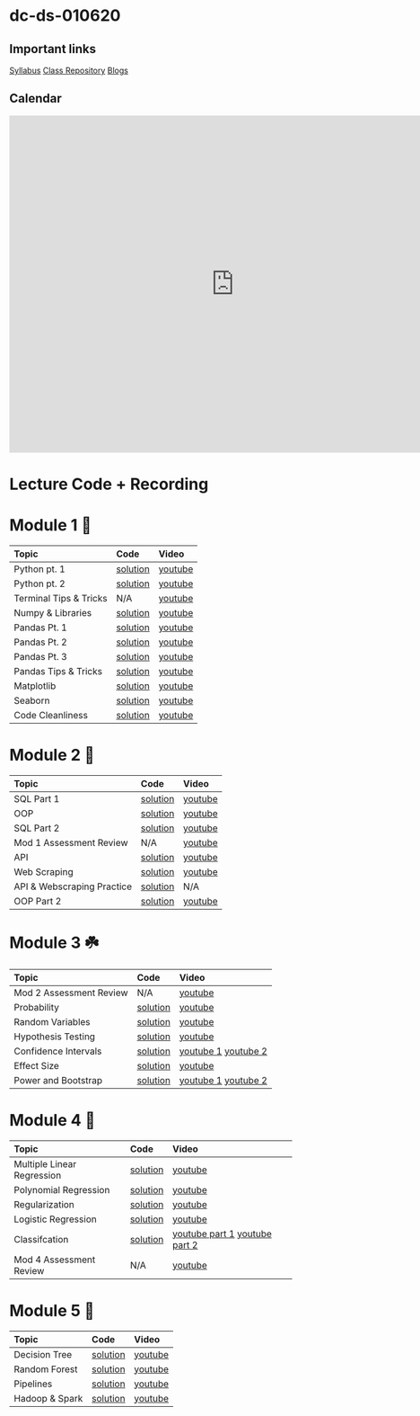 # dc-ds-010620

## Important links 

[Syllabus](https://drive.google.com/file/d/1GV1nO8scPDJ6YRjHhkZdivPyLsZ90CQx/view?usp=sharing)
[Class Repository](https://github.com/learn-co-students/dc-ds-01-06-20)
[Blogs](https://docs.google.com/spreadsheets/d/1HS4szUwDqOiD7NIsetep_sf9pWLOT2X91E61eGSNzAM/edit?folder=1tl3FNqDTD6yppV0boSqzqS4WAqa-K9vy#gid=0)
<!--- [Office Hours w/ Jonnel](https://calendar.google.com/calendar/selfsched?sstoken=UU5wV2d1aW1QMFVofGRlZmF1bHR8ODY0MjExZDE2YjRjNTMzMWNhNDZlODExM2NkOWI0MDg)
 --->

## Calendar

<iframe src="https://calendar.google.com/calendar/embed?src=flatironschool.com_vjc68blnnlkla38ba9693b6bjc%40group.calendar.google.com&ctz=America%2FNew_York" style="border: 0" width="800" height="600" frameborder="0" scrolling="no"></iframe>

# Lecture Code + Recording
# Module 1 🌱
| Topic | Code | Video |
|:---|:---|:---|
|Python pt. 1|[solution](https://github.com/learn-co-students/dc-ds-010620/blob/master/module-1/day-2-python-1/python-fundamentals-enkeboll.ipynb)|[youtube](https://youtu.be/7kVSR_7HSwg)|
|Python pt. 2|[solution](https://github.com/learn-co-students/dc-ds-010620/blob/master/module-1/day-3-python-2/python-2-enkeboll.ipynb)|[youtube](https://youtu.be/lNTEQQz4FPU)|
|Terminal Tips & Tricks|N/A|[youtube](https://youtu.be/UCZtT_yckcI)|
|Numpy & Libraries|[solution](https://github.com/learn-co-students/dc-ds-010620/blob/master/module-1/day-4-libraries-numpy/libraries-numpy-pandas-enkeboll.ipynb)|[youtube](https://youtu.be/cYbltXh1uTU)|
|Pandas Pt. 1|[solution](https://github.com/learn-co-students/dc-ds-010620/blob/master/module-1/day-5-pandas-1/pandas-1-enkeboll.ipynb)|[youtube](https://youtu.be/q6EZQDkOFG0)|
|Pandas Pt. 2|[solution](https://github.com/learn-co-students/dc-ds-010620/blob/master/module-1/day-6-pandas-2/manipulating_data_with_pandas-enkeboll.ipynb)|[youtube](https://youtu.be/hMrfZ9fsxjk)|
|Pandas Pt. 3|[solution](https://github.com/learn-co-students/dc-ds-010620/blob/master/module-1/day-7-pandas-3/manipulating_data_with_pandas-enkeboll.ipynb)|[youtube](https://youtu.be/_RwO_Y2HHvE)|
|Pandas Tips & Tricks|[solution](https://github.com/learn-co-students/dc-ds-010620/blob/master/module-1/day-7-coachlabpandas/Pandas%20Tips%20%26%20Review.ipynb)|[youtube](https://www.youtube.com/watch?v=40O2nfFtc4E&list=PLc6AmvC5ZybyO-sW8YdyJ86SRl4IZre0t&index=10&t=0s)|
|Matplotlib|[solution](https://github.com/learn-co-students/dc-ds-010620/blob/master/module-1/day-8-matplotlib/matplotlib-intro-enkeboll.ipynb)|[youtube](https://youtu.be/nOONXZpbRXE)|
|Seaborn|[solution](https://github.com/learn-co-students/dc-ds-010620/blob/master/module-1/day-9-seaborn/seaborn-enkeboll.ipynb)|[youtube](https://youtu.be/7aH7cgsACoE)|
|Code Cleanliness|[solution](https://github.com/learn-co-students/dc-ds-010620/blob/master/module-1/day-10-code-cleanliness/coding_best_practices-enkeboll.ipynb)|[youtube](https://youtu.be/YjTagvqJS40)|

# Module 2 🌿
| Topic | Code | Video |
|:---|:---|:---|
| SQL Part 1|[solution](https://github.com/learn-co-students/dc-ds-010620/blob/master/module-2/day-1-sql/sql-to-pandas.ipynb) |[youtube](https://youtu.be/OaXeUKxUVc4) |
|OOP|[solution](https://github.com/learn-co-students/dc-ds-010620/blob/master/module-2/day-2-oop/OOP.ipynb)|[youtube](https://youtu.be/hjP7wE0Pfq0)|
|SQL Part 2|[solution](https://github.com/learn-co-students/dc-ds-010620/blob/master/module-2/day-2-more-sql/more-sql-enkeboll.ipynb)|[youtube](https://youtu.be/DiWenAuHojg)|
|Mod 1 Assessment Review|N/A|[youtube](https://youtu.be/-DoZ_vpPp0c)|
|API|[solution](https://github.com/learn-co-students/dc-ds-010620/blob/master/module-2/day-3-apis/json-api.ipynb)|[youtube](https://youtu.be/PIReFkpkH-U)|
|Web Scraping|[solution](https://github.com/learn-co-students/dc-ds-010620/blob/master/module-2/day-4-webscraping/webscraping-enkeboll.ipynb)|[youtube](https://youtu.be/ZSbR1U8Df68)|
|API & Webscraping Practice|[solution](https://github.com/learn-co-students/dc-ds-010620/blob/master/module-2/day-4-CoachLabWebscrapingAPI/webscrapingAPILab.ipynb)|N/A|
|OOP Part 2|[solution](https://github.com/learn-co-students/dc-ds-010620/blob/master/module-2/day-5-oop-2/oop-2.ipynb)|[youtube](https://youtu.be/Z-LvMgjTpDk)|
 
# Module 3 ☘️
| Topic | Code | Video |
|:---|:---|:---|
|Mod 2 Assessment Review|N/A|[youtube](https://www.youtube.com/watch?v=jU1wWZVtAh4)|
|Probability|[solution](https://github.com/learn-co-students/dc-ds-010620/blob/master/module-3/day-1-probability/probability.ipynb)|[youtube](https://youtu.be/HB3S0XxzR6c)|
|Random Variables|[solution](https://github.com/learn-co-students/dc-ds-010620/blob/master/module-3/day-2-random_variables/distributions.ipynb)|[youtube](https://youtu.be/WJ-NOIf6Ldg)|
|Hypothesis Testing|[solution](https://github.com/learn-co-students/dc-ds-010620/blob/master/module-3/day-4-hypothesis-testing/hypothesis_testing.ipynb)|[youtube](https://youtu.be/B6TikUeLewM)|
|Confidence Intervals|[solution](https://github.com/learn-co-students/dc-ds-010620/tree/master/module-3/day-6-Two_sample_tests/statistical_inference_about_means_and_proprotions)|[youtube 1](https://youtu.be/FU9Ku4BQw8g) [youtube 2](https://youtu.be/ad19jXHf7sU)|
|Effect Size|[solution](https://github.com/learn-co-students/dc-ds-010620/blob/master/module-3/day-7-Power_effect_size/effect_size_and_power-1118.ipynb)|[youtube](https://youtu.be/Zr8nkGRsTp0)|
|Power and Bootstrap|[solution](https://github.com/learn-co-students/dc-ds-010620/blob/master/module-3/day-8-2-Statistical_Power/Power_of_statistical_test.ipynb)|[youtube 1](https://youtu.be/D3Ur9wtzBwk) [youtube 2](https://youtu.be/1P3CLObcbrY)|

# Module 4 :evergreen_tree:
| Topic | Code | Video |
|:---|:---|:---|
|Multiple Linear Regression|[solution](https://github.com/learn-co-students/dc-ds-010620/tree/master/module-3/day-10-Simple_Linear_Regression)|[youtube](https://youtu.be/XBIcBd_DSbA)|
|Polynomial Regression|[solution](https://github.com/learn-co-students/dc-ds-010620/tree/master/module-3/day-10-Simple_Linear_Regression)|[youtube](https://youtu.be/hMmd1Jd2IEw)|
|Regularization|[solution](https://github.com/learn-co-students/dc-ds-010620/tree/master/mod-4/Day-3-Lasso-Ridge)|[youtube](https://youtu.be/HRC-ISGZ14s)|
|Logistic Regression|[solution](https://github.com/learn-co-students/dc-ds-010620/tree/master/mod-4/Day-5-Logistic_Regression)|[youtube](https://youtu.be/4IjSWX5saf8)|
|Classifcation|[solution](https://github.com/learn-co-students/dc-ds-010620/tree/master/mod-4/Day-6-Classification_metrics)|[youtube part 1](https://youtu.be/2A7pfG2ZVVc) [youtube part 2](https://youtu.be/z9qZmVTWutk)|
|Mod 4 Assessment Review|N/A|[youtube](https://www.youtube.com/watch?v=Irc_DSuIvCw)|

# Module 5 :cactus:
| Topic | Code | Video |
|:---|:---|:---|
|Decision Tree|[solution](https://github.com/learn-co-students/dc-ds-010620/tree/master/module-5/day-1-Decision_Trees)|[youtube](https://youtu.be/M9NR4aIo9A8)|
|Random Forest|[solution](https://github.com/learn-co-students/dc-ds-010620/tree/master/module-5/day-1-Decision_Trees) |[youtube](https://youtu.be/0NRpIHMaVZs)|
|Pipelines|[solution](https://github.com/learn-co-students/dc-ds-010620/tree/master/module-5/day-6-pipelines) |[youtube](https://youtu.be/i8SmB622Wms)|
|Hadoop & Spark|[solution](https://github.com/learn-co-students/dc-ds-010620/tree/master/module-5/day-7-hadoop-spark) |[youtube](https://youtu.be/11DXWsZ9plk)|

